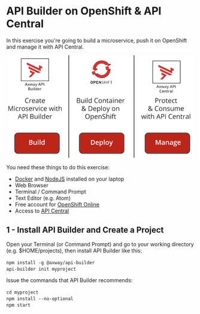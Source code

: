# API Builder on OpenShift & API Central

In this exercise you're going to build a microservice, push it on OpenShift and manage it with API Central.

![](osc3.png)

You need these things to do this exercise:

* [Docker](https://docs.docker.com/install/) and [NodeJS](https://nodejs.org/en/download/) installed on your laptop
* Web Browser
* Terminal / Command Prompt
* Text Editor (e.g. Atom)
* Free account for [OpenShift Online](https://manage.openshift.com)
* Access to [API Central](https://apicentral.axway.com)


## 1 - Install API Builder and Create a Project

Open your Terminal (or Command Prompt) and go to your working directory (e.g. $HOME/projects), then install API Builder like this:

`npm install -g @axway/api-builder`  
`api-builder init myproject`

Issue the commands that API Builder recommends:

`cd myproject`   
`npm install --no-optional`   
`npm start`

